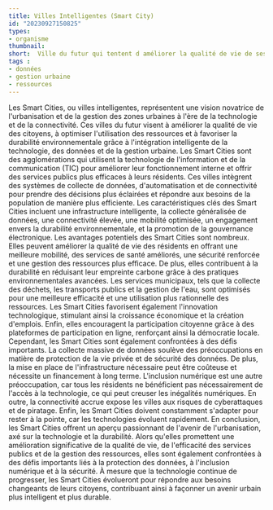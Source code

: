 ```yaml
---
title: Villes Intelligentes (Smart City)
id: "20230927150825"
types:  
- organisme
thumbnail:
short:  Ville du futur qui tentent d améliorer la qualité de vie de ses habitants via la technologie et les données
tags :
- données
- gestion urbaine
- ressources
---
```


Les Smart Cities, ou villes intelligentes, représentent une vision novatrice de l'urbanisation et de la gestion des zones urbaines à l'ère de la technologie et de la connectivité. Ces villes du futur visent à améliorer la qualité de vie des citoyens, à optimiser l'utilisation des ressources et à favoriser la durabilité environnementale grâce à l'intégration intelligente de la technologie, des données et de la gestion urbaine.
Les Smart Cities sont des agglomérations qui utilisent la technologie de l'information et de la communication (TIC) pour améliorer leur fonctionnement interne et offrir des services publics plus efficaces à leurs résidents. Ces villes intègrent des systèmes de collecte de données, d'automatisation et de connectivité pour prendre des décisions plus éclairées et répondre aux besoins de la population de manière plus efficiente.
Les caractéristiques clés des Smart Cities incluent une infrastructure intelligente, la collecte généralisée de données, une connectivité élevée, une mobilité optimisée, un engagement envers la durabilité environnementale, et la promotion de la gouvernance électronique.
Les avantages potentiels des Smart Cities sont nombreux. Elles peuvent améliorer la qualité de vie des résidents en offrant une meilleure mobilité, des services de santé améliorés, une sécurité renforcée et une gestion des ressources plus efficace. De plus, elles contribuent à la durabilité en réduisant leur empreinte carbone grâce à des pratiques environnementales avancées. Les services municipaux, tels que la collecte des déchets, les transports publics et la gestion de l'eau, sont optimisés pour une meilleure efficacité et une utilisation plus rationnelle des ressources. Les Smart Cities favorisent également l'innovation technologique, stimulant ainsi la croissance économique et la création d'emplois. Enfin, elles encouragent la participation citoyenne grâce à des plateformes de participation en ligne, renforçant ainsi la démocratie locale.
Cependant, les Smart Cities sont également confrontées à des défis importants. La collecte massive de données soulève des préoccupations en matière de protection de la vie privée et de sécurité des données. De plus, la mise en place de l'infrastructure nécessaire peut être coûteuse et nécessite un financement à long terme. L'inclusion numérique est une autre préoccupation, car tous les résidents ne bénéficient pas nécessairement de l'accès à la technologie, ce qui peut creuser les inégalités numériques. En outre, la connectivité accrue expose les villes aux risques de cyberattaques et de piratage. Enfin, les Smart Cities doivent constamment s'adapter pour rester à la pointe, car les technologies évoluent rapidement.
En conclusion, les Smart Cities offrent un aperçu passionnant de l'avenir de l'urbanisation, axé sur la technologie et la durabilité. Alors qu'elles promettent une amélioration significative de la qualité de vie, de l'efficacité des services publics et de la gestion des ressources, elles sont également confrontées à des défis importants liés à la protection des données, à l'inclusion numérique et à la sécurité. À mesure que la technologie continue de progresser, les Smart Cities évolueront pour répondre aux besoins changeants de leurs citoyens, contribuant ainsi à façonner un avenir urbain plus intelligent et plus durable.




